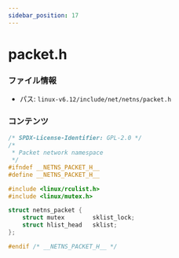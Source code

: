 ```yaml
---
sidebar_position: 17
---
```

# packet.h

### ファイル情報

- パス: `linux-v6.12/include/net/netns/packet.h`

### コンテンツ

```h
/* SPDX-License-Identifier: GPL-2.0 */
/*
 * Packet network namespace
 */
#ifndef __NETNS_PACKET_H__
#define __NETNS_PACKET_H__

#include <linux/rculist.h>
#include <linux/mutex.h>

struct netns_packet {
	struct mutex		sklist_lock;
	struct hlist_head	sklist;
};

#endif /* __NETNS_PACKET_H__ */

```
